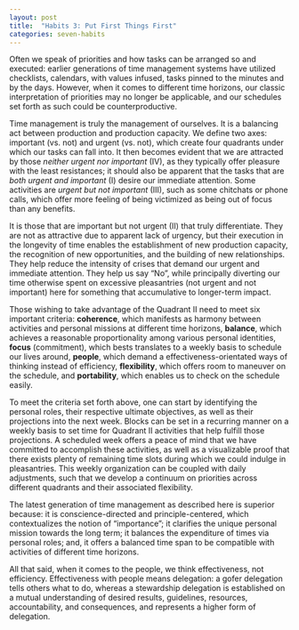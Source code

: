 ```yaml
---
layout: post
title:  "Habits 3: Put First Things First"
categories: seven-habits
---
```

Often we speak of priorities and how tasks can be arranged so and executed: earlier generations of time management systems have utilized checklists, calendars, with values infused, tasks pinned to the minutes and by the days. However, when it comes to different time horizons, our classic interpretation of priorities may no longer be applicable, and our schedules set forth as such could be counterproductive. 

Time management is truly the management of ourselves. It is a balancing act between production and production capacity. We define two axes: important (vs. not) and urgent (vs. not), which create four quadrants under which our tasks can fall into. It then becomes evident that we are attracted by those *neither urgent nor important* (IV), as they typically offer pleasure with the least resistances; it should also be apparent that the tasks that are *both urgent and important* (I) desire our immediate attention. Some activities are *urgent but not important* (III), such as some chitchats or phone calls, which offer more feeling of being victimized as being out of focus than any benefits. 

It is those that are important but not urgent (II) that truly differentiate. They are not as attractive due to apparent lack of urgency, but their execution in the longevity of time enables the establishment of new production capacity, the recognition of new opportunities, and the building of new relationships. They help reduce the intensity of crises that demand our urgent and immediate attention. They help us say “No”, while principally diverting our time otherwise spent on excessive pleasantries (not urgent and not important) here for something that accumulative to longer-term impact. 

Those wishing to take advantage of the Quadrant II need to meet six important criteria: **coherence**, which manifests as harmony between activities and personal missions at different time horizons, **balance**, which achieves a reasonable proportionality among various personal identities, **focus** (commitment), which bests translates to a weekly basis to schedule our lives around, **people**, which demand a effectiveness-orientated ways of thinking instead of efficiency, **flexibility**, which offers room to maneuver on the schedule, and **portability**, which enables us to check on the schedule easily. 

To meet the criteria set forth above, one can start by identifying the personal roles, their respective ultimate objectives, as well as their projections into the next week. Blocks can be set in a recurring manner on a weekly basis to set time for Quadrant II activities that help fulfill those projections. A scheduled week offers a peace of mind that we have committed to accomplish these activities, as well as a visualizable proof that there exists plenty of remaining time slots during which we could indulge in pleasantries. This weekly organization can be coupled with daily adjustments, such that we develop a continuum on priorities across different quadrants and their associated flexibility. 

The latest generation of time management as described here is superior because: it is conscience-directed and principle-centered, which contextualizes the notion of “importance”; it clarifies the unique personal mission towards the long term; it balances the expenditure of times via personal roles; and, it offers a balanced time span to be compatible with activities of different time horizons. 

All that said, when it comes to the people, we think effectiveness, not efficiency. Effectiveness with people means delegation: a gofer delegation tells others what to do, whereas a stewardship delegation is established on a mutual understanding of desired results, guidelines, resources, accountability, and consequences, and represents a higher form of delegation. 
